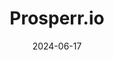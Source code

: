---  
layout: startup_page  
title: "Prosperr.io"  
id: "prosperr.io"  
permalink: "/prosperrioprosperr.io06172024/"  
website: "https://www.prosperr.io/"  
funding_round: "Pre-Seed"  
funding_amount: "$1.55M"  
investors: "Gokul Rajaram, Vinodh Bhat, Ramakant Sharma, Kunal Shah, Saurabh Jain"  
about: "Prosperr.io is an AI-driven fintech SaaS company offering subscription-based tax management solutions for individuals and businesses. Its AI-powered platform analyzes user tax information year-round to provide personalized financial solutions, aiming to maximize tax savings and simplify the process. They offer both B2C and B2B products."  
markets: "Fintech, AI, SaaS"  
hq: "Bengaluru, Karnataka, India"  
founded_year: "2022"  
linkedin: "https://www.linkedin.com/company/prosperr-io"  
twitter: ""  
instagram: ""  
facebook: ""  
crunchbase: "https://www.crunchbase.com/organization/prosperr?utm_source=linkedin&utm_medium=referral&utm_campaign=linkedin_companies&utm_content=profile_cta_anon&trk=funding_crunchbase"  
pitchbook: ""  

date_display: "17-Jun-2024"  
date: "2024-06-17"

# SEO Optimization  
meta_title: "Prosperr.io - Pre-Seed Funding ($1.55M)"  
meta_description: "Prosperr.io, Prosperr.io is an AI-driven fintech SaaS company offering subscription-based tax management solutions for individuals and businesses. Its AI-powered p..."  
meta_keywords: "Prosperr.io, Fintech, AI, SaaS, Pre-Seed funding"  
canonical_url: "https://startup.projectstartups.com/prosperrioprosperr.io06172024/"  
---